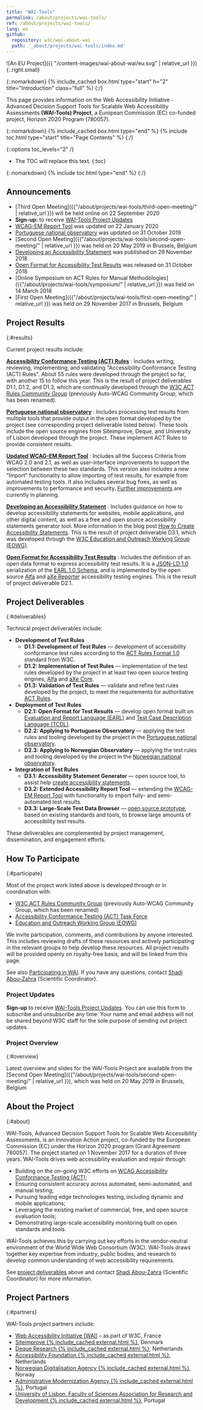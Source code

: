 ```yaml
---
title: "WAI-Tools"
permalink: /about/projects/wai-tools/
ref: /about/projects/wai-tools/
lang: en
github:
  repository: w3c/wai-about-wai
  path: '_about/projects/wai-tools/index.md'
---
```


![An EU Project]({{ "/content-images/wai-about-wai/eu.svg" | relative_url }}){:.right.small}

{::nomarkdown}
{% include_cached box.html type="start" h="2" title="Introduction" class="full" %}
{:/}

This page provides information on the Web Accessibility Initiative - Advanced Decision Support Tools for Scalable Web Accessibility Assessments **(WAI-Tools) Project**, a European Commission (EC) co-funded project, Horizon 2020 Program (780057).

{::nomarkdown}
{% include_cached box.html type="end" %}
{% include toc.html type="start" title="Page Contents" %}
{:/}

{::options toc_levels="2" /}

-   The TOC will replace this text.
{:toc}


{::nomarkdown}
{% include toc.html type="end" %}
{:/}

## Announcements

-   [Third Open Meeting]({{"/about/projects/wai-tools/third-open-meeting/" | relative_url }}) will be held online on 22 September 2020
-   **Sign-up:** to receive [WAI-Tools Project Updates](https://www.w3.org/2002/09/wbs/1/WAI-Tools_newsletter/)
-   [WCAG-EM Report Tool](https://www.w3.org/WAI/eval/report-tool/) was updated on 22 January 2020
-   [Portuguese national observatory](http://accessmonitor.acessibilidade.gov.pt/observatorio/) was updated on 31 October 2019
-   [Second Open Meeting]({{"/about/projects/wai-tools/second-open-meeting/" | relative_url }}) was held on 20 May 2019 in Brussels, Belgium
-   [Developing an Accessibility Statement](https://www.w3.org/WAI/planning/statements/) was published on 29 November 2018
-   [Open Format for Accessibility Test Results](https://github.com/w3c/earl) was released on 31 October 2018
-   [Online Symposium on ACT Rules for Manual Methodologies]({{"/about/projects/wai-tools/symposium/" | relative_url }}) was held on 14 March 2018
-   [First Open Meeting]({{"/about/projects/wai-tools/first-open-meeting/" | relative_url }}) was held on 29 November 2017 in Brussels, Belgium

## Project Results
{:#results}

Current project results include:

**[Accessibility Conformance Testing (ACT) Rules](https://act-rules.github.io/rules/)**
:  Includes writing, reviewing, implementing, and validating "Accessibility Conformance Testing (ACT) Rules". About 55 rules were developed through the project so far, with another 15 to follow this year. This is the result of project deliverables D1.1, D1.2, and D1.3, which are continually developed through the [W3C ACT Rules Community Group](https://act-rules.github.io/) (previously Auto-WCAG Community Group, which has been renamed).

**[Portuguese national observatory](http://accessmonitor.acessibilidade.gov.pt/observatorio/)**
:  Includes processing test results from multiple tools that provide output in the open format developed by the project (see corresponding project deliverable listed below). These tools include the open source engines from Siteimprove, Deque, and University of Lisbon developed through the project. These implement ACT Rules to provide consistent results.

**[Updated WCAG-EM Report Tool](https://www.w3.org/WAI/eval/report-tool/)**
:  Includes all the Success Criteria from WCAG 2.0 and 2.1, as well as user-interface improvements to support the selection between these two standards. This version also includes a new "Import" functionality to allow importing of test results, for example from automated testing tools. It also includes several bug fixes, as well as improvements to performance and security. [Further improvements](https://github.com/w3c/wcag-em-report-tool/issues) are currently in planning.

**[Developing an Accessibility Statement](https://www.w3.org/WAI/planning/statements/)**
:  Includes guidance on how to develop accessibility statements for websites, mobile applications, and other digital content, as well as a free and open source accessibility statements generator tool. More information in the blog post [How to Create Accessibility Statements](https://www.w3.org/blog/2018/11/how-to-create-accessibility-statements/). This is the result of project deliverable D3.1, which was developed through the [W3C Education and Outreach Working Group (EOWG)](https://www.w3.org/WAI/about/groups/eowg/).

**[Open Format for Accessibility Test Results](https://github.com/w3c/earl)**
:  Includes the definition of an open data format to express accessibility test results. It is a [JSON-LD 1.0](https://www.w3.org/TR/json-ld/) serialization of the [EARL 1.0 Schema](https://www.w3.org/TR/EARL10-Schema/), and is implemented by the open source [Alfa](https://github.com/siteimprove/alfa) and [aXe Reporter](https://github.com/dequelabs/axe-reporter-earl) accessibility testing engines. This is the result of project deliverable D2.1.

## Project Deliverables
{:#deliverables}

Technical project deliverables include:

-   **Development of Test Rules**
    -   **D1.1: Development of Test Rules** — development of accessibility conformance test rules according to the [ACT Rules Format 1.0](https://www.w3.org/TR/act-rules-format/) standard from W3C.
    -   **D1.2: Implementation of Test Rules** — implementation of the test rules developed by the project in at least two open source testing engines, [Alfa](https://github.com/siteimprove/alfa) and [aXe Core](https://github.com/dequelabs/axe-core).
    -   **D1.3: Validation of Test Rules** — validate and refine test rules developed by the project, to meet the requirements for authoritative [ACT Rules](https://act-rules.github.io/rules/).
-   **Deployment of Test Rules**
    -   **D2.1: Open Format for Test Results** — develop open format built on [Evaluation and Report Language (EARL)](https://www.w3.org/WAI/intro/earl) and [Test Case Description Language (TCDL)](https://www.w3.org/WAI/ER/tests/).
    -   **D2.2: Applying to Portuguese Observatory** — applying the test rules and tooling developed by the project in the [Portuguese national observatory](http://accessmonitor.acessibilidade.gov.pt/observatorio/).
    -   **D2.3: Applying to Norwegian Observatory** — applying the test rules and tooling developed by the project in the [Norwegian national observatory](https://uu.difi.no/om-oss/english).
-   **Integration of Test Rules**
    -   **D3.1: Accessibility Statement Generator** — open source tool, to assist help [create accessibility statements](https://www.w3.org/WAI/planning/statements/).
    -   **D3.2: Extended Accessibility Report Tool** — extending the [WCAG-EM Report Tool](https://www.w3.org/WAI/eval/report-tool/) with functionality to import fully- and semi-automated test results.
    -   **D3.3: Large-Scale Test Data Browser** — [open source prototype](http://qualweb.di.fc.ul.pt/placm/), based on existing standards and tools, to browse large amounts of accessibility test results.

These deliverables are complemented by project management, dissemination, and engagement efforts.

## How To Participate
{:#participate}

Most of the project work listed above is developed through or in coordination with:

-   [W3C ACT Rules Community Group](https://act-rules.github.io/) (previously Auto-WCAG Community Group, which has been renamed)
-   [Accessibility Conformance Testing (ACT) Task Force](https://www.w3.org/wai/gl/task-forces/conformance-testing/)
-   [Education and Outreach Working Group (EOWG)](https://www.w3.org/WAI/EO/)

We invite participation, comments, and contributions by anyone interested. This includes reviewing drafts of these resources and actively participating in the relevant groups to help develop these resources. All project results will be provided openly on royalty-free basis, and will be linked from this page.

See also [Participating in WAI](http://www.w3.org/WAI/participation). If you have any questions, contact [Shadi Abou-Zahra](http://www.w3.org/People/shadi/) (Scientific Coordinator).

### Project Updates

**Sign-up** to receive [WAI-Tools Project Updates](https://www.w3.org/2002/09/wbs/1/WAI-Tools_newsletter/). You can use this form to subscribe and unsubscribe any time. Your name and email address will not be shared beyond W3C staff for the sole purpose of sending out project updates.

### Project Overview
{:#overview}

Latest overview and slides for the WAI-Tools Project are available from the [Second Open Meeting]({{"/about/projects/wai-tools/second-open-meeting/" | relative_url }}), which was held on 20 May 2019 in Brussels, Belgium

## About the Project
{:#about}

WAI-Tools, Advanced Decision Support Tools for Scalable Web Accessibility Assessments, is an Innovation Action project, co-funded by the European Commission (EC) under the Horizon 2020 program (Grant Agreement 780057). The project started on 1 November 2017 for a duration of three years. WAI-Tools drives web accessibility evaluation and repair through:

-   Building on the on-going W3C efforts on [WCAG Accessibility Conformance Testing (ACT)](http://www.w3.org/wai/gl/task-forces/conformance-testing/);
-   Ensuring consistent accuracy across automated, semi-automated, and manual testing;
-   Pursuing leading edge technologies testing, including dynamic and mobile applications;
-   Leveraging the existing market of commercial, free, and open source evaluation tools;
-   Demonstrating large-scale accessibility monitoring built on open standards and tools.

WAI-Tools achieves this by carrying out key efforts in the vendor-neutral environment of the World Wide Web Consortium (W3C). WAI-Tools draws together key expertise from industry, public bodies, and research to develop common understanding of web accessibility requirements.

See [project deliverables](#deliverables) above and contact [Shadi Abou-Zahra](http://www.w3.org/People/shadi/) (Scientific Coordinator) for more information.

## Project Partners
{:#partners}

WAI-Tools project partners include:

-   [Web Accessibility Initiative (WAI)](https://www.w3.org/WAI/) – as part of W3C, France
-   [Siteimprove {% include_cached external.html %}](https://siteimprove.com/), Denmark
-   [Deque Research {% include_cached external.html %}](https://www.deque.com/), Netherlands
-   [Accessibility Foundation {% include_cached external.html %}](https://www.accessibility.nl/), Netherlands
-   [Norwegian Digitalisation Agency {% include_cached external.html %}](https://uu.difi.no/), Norway
-   [Administrative Modernization Agency {% include_cached external.html %}](https://www.ama.gov.pt/), Portugal
-   [University of Lisbon, Faculty of Sciences Association for Research and Development {% include_cached external.html %}](http://www.fciencias-id.pt/), Portugal

